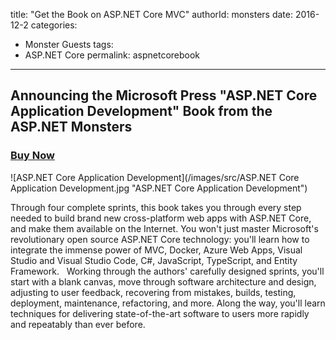 title: "Get the Book on ASP.NET Core MVC"
authorId: monsters
date: 2016-12-2 
categories:
  - Monster Guests
tags:
  - ASP.NET Core
permalink: aspnetcorebook
---

## Announcing the Microsoft Press "ASP.NET Core Application Development" Book from the ASP.NET Monsters

<h3><a id="buynow_link" href="http://click.linksynergy.com/link?id=hKA2dsKjtSk&offerid=389397.2497285&type=2&murl=https%3A%2F%2Fwww.microsoftpressstore.com%2Ftitle%2F9781509304066">Buy Now</a></h3>


![ASP.NET Core Application Development](/images/src/ASP.NET Core Application Development.jpg "ASP.NET Core Application Development")

Through four complete sprints, this book takes you through every step needed to build brand new cross-platform web apps with ASP.NET Core, and make them available on the Internet. You won't just master Microsoft's revolutionary open source ASP.NET Core technology: you'll learn how to integrate the immense power of MVC, Docker, Azure Web Apps, Visual Studio and Visual Studio Code, C#, JavaScript, TypeScript, and Entity Framework.
 
Working through the authors' carefully designed sprints, you'll start with a blank canvas, move through software architecture and design, adjusting to user feedback, recovering from mistakes, builds, testing, deployment, maintenance, refactoring, and more. Along the way, you'll learn techniques for delivering state-of-the-art software to users more rapidly and repeatably than ever before.




<script type="text/javascript">

function ready(fn) {
  if (document.readyState != 'loading'){
    fn();
  } else {
    document.addEventListener('DOMContentLoaded', fn);
  }
}

  ready(function() {
    // min inclusive, max exclusive
    function getRandomInt(min, max) {
      min = Math.ceil(min);
      max = Math.floor(max);
      return Math.floor(Math.random() * (max - min)) + min;
    }

    var referalLinks = 
    [
      "http://click.linksynergy.com/link?id=hKA2dsKjtSk&offerid=145238.2497285&type=2&murl=http%3A%2F%2Fwww.informit.com%2Ftitle%2F9781509304066", //James
      "http://click.linksynergy.com/link?id=Me3LX4kXqhE&offerid=389397.2497285&type=2&murl=https%3A%2F%2Fwww.microsoftpressstore.com%2Ftitle%2F9781509304066", //Simon
      "http://click.linksynergy.com/link?id=qigXCeNV4sI&offerid=389397.2497285&type=2&murl=https%3A%2F%2Fwww.microsoftpressstore.com%2Ftitle%2F9781509304066" //Dave
    ];

    var buynowlink = document.getElementById('buynow_link');
    buynowlink.href = referalLinks[getRandomInt(0,referalLinks.length)];
  });
  
</script>
